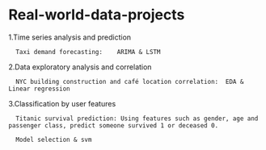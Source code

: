 # Real-world-data-projects
1.Time series analysis and prediction 

      Taxi demand forecasting:    ARIMA & LSTM

2.Data exploratory analysis and correlation

      NYC building construction and café location correlation:  EDA & Linear regression

3.Classification by user features

      Titanic survival prediction: Using features such as gender, age and passenger class, predict someone survived 1 or deceased 0. 
   
      Model selection & svm
